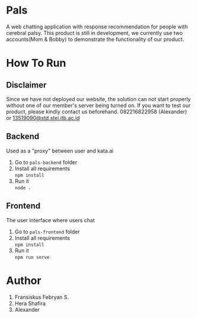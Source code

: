 # Pals
A web chatting application with response recommendation for people with cerebral palsy. This product is still in development, we currently use two accounts(Mom & Bobby) to demonstrate the functionality of our product.

# How To Run
## Disclaimer
Since we have not deployed our website, the solution can not start properly without one of our member's server being turned on. If you want to test our product, please kindly contact us beforehand.
082216822958 (Alexander) or 13519090@std.stei.itb.ac.id 
## Backend
Used as a "proxy" between user and kata.ai
1. Go to `pals-backend` folder
2. Install all requirements\
`npm install`
3. Run it\
`node .`
## Frontend
The user interface where users chat
1. Go to `pals-frontend` folder
2. Install all requirements\
`npm install`
3. Run it\
`npm run serve`

# Author
1. Fransiskus Febryan S.
2. Hera Shafira
3. Alexander
